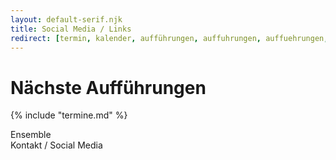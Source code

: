 ```yaml
---
layout: default-serif.njk
title: Social Media / Links
redirect: [termin, kalender, aufführungen, auffuhrungen, auffuehrungen, aufführung, auffuhrung, auffuehrung, events, auftritt, auftritte, event]
---
```


# Nächste Aufführungen

{% include "termine.md" %}

<div class="flex w-full justify-center items-center mx-auto text-center mt-6">
    <a class="no-underline hover:no-underline hover:text-white" style="text-decoration: none !important" href="/ensemble"><div class="py-3 px-6 max-w-10 m-6 border border-gray-300 hover:border-white hover:bg-gray-900 hover:text-white rounded-lg">Ensemble</div></a>
    <a class="no-underline hover:no-underline hover:text-white" style="text-decoration: none !important" href="/links"><div class="py-3 px-6 max-w-10 m-6 border border-gray-300 hover:border-white hover:bg-gray-900 hover:text-white rounded-lg">Kontakt / Social Media</div></a>
</div>
